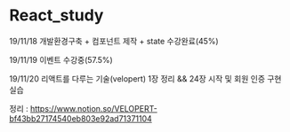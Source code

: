 # React_study

19/11/18 개발환경구축 + 컴포넌트 제작 + state 수강완료(45%)

19/11/19 이벤트 수강중(57.5%)

19/11/20 리액트를 다루는 기술(velopert) 1장 정리 && 24장 시작 및 회원 인증 구현 실습

정리 : https://www.notion.so/VELOPERT-bf43bb27174540eb803e92ad71371104